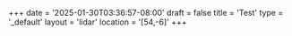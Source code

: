 +++
date = '2025-01-30T03:36:57-08:00'
draft = false
title = 'Test'
type = '_default'
layout = 'lidar'
location = '[54,-6]'
+++

